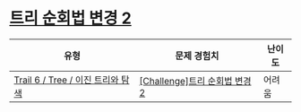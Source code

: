 # [트리 순회법 변경 2](https://www.codetree.ai/trails/complete/curated-cards/challenge-change-tree-traversal-2)

|유형|문제 경험치|난이도|
|---|---|---|
|[Trail 6 / Tree / 이진 트리와 탐색](https://www.codetree.ai/trail-info/intermediate-high/)|[[Challenge]트리 순회법 변경 2](https://www.codetree.ai/trails/complete/curated-cards/challenge-change-tree-traversal-2/)|어려움|

